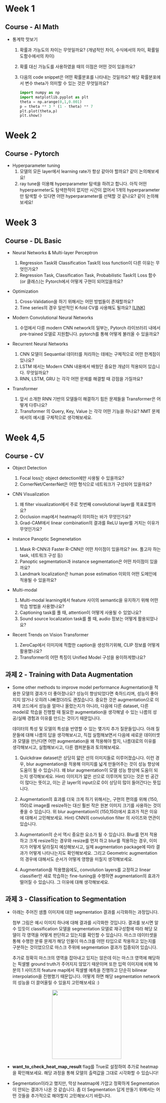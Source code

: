 # Week 1

## Course - AI Math

- 통계학 맛보기

    1. 확률과 가능도의 차이는 무엇일까요? (개념적인 차이, 수식에서의 차이, 확률밀도함수에서의 차이)
    2. 확률 대신 가능도를 사용하였을 때의 이점은 어떤 것이 있을까요?
    3. 다음의 code snippet은 어떤 확률분포를 나타내는 것일까요? 해당 확률분포에서 변수 theta가 의미할 수 있는 것은 무엇일까요?

        ``` python
        import numpy as np
        import matplotlib.pyplot as plt
        theta = np.arange(0,1,0.001)
        p = theta ** 3 * (1 - theta) ** 7
        plt.plot(theta,p)
        plt.show()
        ```

# Week 2

## Course - Pytorch

- Hyperparameter tuning
    1. 모델의 모든 layer에서 learning rate가 항상 같아야 할까요? 같이 논의해보세요!
    2. ray tune을 이용해 hyperparameter 탐색을 하려고 합니다. 아직 어떤 hyperparmeter도 탐색한적이 없지만 시간이 없어서 1개의 hyperparameter만 탐색할 수 있다면 어떤 hyperparameter를 선택할 것 같나요? 같이 논의해보세요!


# Week 3

## Course - DL Basic

- Neural Networks & Multi-layer Perceptron
    1. Regression Task와 Classification Task의 loss function이 다른 이유는 무엇인가요?
    2. Regression Task, Classification Task, Probabilistic Task의 Loss 함수(or 클래스)는 Pytorch에서 어떻게 구현이 되어있을까요?

- Optimization
    1. Cross-Validation을 하기 위해서는 어떤 방법들이 존재할까요?
    2. Time series의 경우 일반적인 K-fold CV를 사용해도 될까요? [[LINK]](https://towardsdatascience.com/time-series-nested-cross-validation-76adba623eb9)

- Modern Convolutional Neural Networks
    1. 수업에서 다룬 modern CNN network의 일부는, Pytorch 라이브러리 내에서 pre-trained 모델로 지원합니다. pytorch를 통해 어떻게 불러올 수 있을까요?

- Recurrent Neural Networks
    1. CNN 모델이 Sequantial 데이터를 처리하는 데에는 구체적으로 어떤 한계점이 있나요?
    2. LSTM 에서는 Modern CNN 내용에서 배웠던 중요한 개념이 적용되어 있습니다. 무엇일까요?
    3. RNN, LSTM, GRU 는 각각 어떤 문제를 해결할 때 강점을 가질까요?

- Transformer
    1. 앞서 소개한 RNN 기반의 모델들이 해결하기 힘든 문제들을 Transformer은 어떻게 다루나요?
    2. Transformer 의 Query, Key, Value 는 각각 어떤 기능을 하나요? NMT 문제에서의 예시를 구체적으로 생각해보세요.


# Week 4,5

## Course -  CV

- Object Detection

    1. Focal loss는 object detection에만 사용될 수 있을까요?
    2. CornerNet/CenterNet은 어떤 형식으로 네트워크가 구성되어 있을까요?

- CNN Visualization
    
    1. 왜 filter visualization에서 주로 첫번째 convolutional layer를 목표로할까요?
    2. Occlusion map에서 heatmap이 의미하는 바가 무엇인가요?
    3. Grad-CAM에서 linear combination의 결과를 ReLU layer를 거치는 이유가 무엇인가요?

- Instance Panoptic Segmenetation

    1. Mask R-CNN과 Faster R-CNN은 어떤 차이점이 있을까요? (ex. 풀고자 하는 task, 네트워크 구성 등)
    2. Panoptic segmentation과 instance segmentation은 어떤 차이점이 있을까요?
    3. Landmark localization은 human pose estimation 이외의 어떤 도메인에 적용될 수 있을까요?

- Multi-modal

    1. Multi-modal learning에서 feature 사이의 semantic을 유지하기 위해 어떤 학습 방법을 사용했나요?
    2. Captioning task를 풀 때, attention이 어떻게 사용될 수 있었나요?
    3. Sound source localization task를 풀 때, audio 정보는 어떻게 활용되었나요?

- Recent Trends on Vision Transformer

    1. ZeroCap에서 이미지에 적합한 caption을 생성하기위해, CLIP 정보를 어떻게 활용했나요?
    2. Transformer의 어떤 특징이 Unified Model 구성을 용이하게했나요?

## 과제 2 - Training with Data Augmentation

- Some other methods to improve model performance
    Augmentation을 적용한 모델의 결과가 더 좋아졌나요? 성능이 향상되었다면 축하드리며, 성능이 좋아지지 않거나 오히려 나빠졌더라도 괜찮습니다. 중요한 것은 augmentation으로 이 과제 코드에서 성능을 얼마나 올렸는지가 아니라, 다음에 다른 dataset, 다른 model로 학습을 진행할 때 필요한 augmentation을 생각해낼 수 있는 나름의 성공/실패 경험과 이유를 만드는 것이기 때문입니다.

    데이터의 특성 및 모델의 특성을 반영할 수 있는 몇가지 추가 질문들입니다. 아래 질문들에 대해 나름의 답을 생각해보시고, 직접 실험해보면서 다음에 새로운 데이터셋과 모델을 만난다면 어떤 augmentation을 왜 적용해야 할지, 나름대로의 이유를 생각해보시고, 실험해보시고, 다른 캠퍼분들과 토의해보세요.

    1. Quickdraw dataset은 상당히 얇은 선의 이미지들로 이루어졌습니다. 이런 경우, blur augmentation을 적용해 이미지를 넓게 만들어주는 것이 성능 향상에 도움이 될 수 있습니다. 왜 blur augmentation이 모델 성능 향상에 도움이 되는지 생각해보세요. Hint) 이미지가 얇은 선으로 이루어져 있다는 것은 빈 공간이 많다는 뜻이고, 이는 곧 layer의 input으로 0이 상당히 많이 들어간다는 뜻입니다.

    2. Augmentation의 효과를 더욱 크게 하기 위해서는, 구현의 편의를 위해 (150, 150)로 image를 resize하는 대신 훨씬 작은 원본 이미지 크기를 사용하는 것이 좋을 수 있습니다. 위 blur augmentation이 (150,150)에서 효과가 적은 이유에 대해서 고민해보세요. Hint) CNN의 convolution filter 의 사이즈와 연관이 있습니다.

    3. Augmentation의 순서 역시 중요한 요소가 될 수 있습니다. Blur를 먼저 적용하고 크게 resize하는 경우와 resize를 먼저 하고 blur를 적용하는 경우, 이미지가 어떻게 달라질지 예상해보시고, 실제 augmentation package에 따라 결과가 어떻게 나타나는지도 확인해보세요. 그리고 Geometric augmentation의 경우에 대해서도 순서가 어떻게 영향을 미칠지 생각해보세요. 

    4. Augmentation을 적용했음에도, convolution layers를 고정하고 linear classifier만 새로 학습하는 fine-tuning을 수행하면 augmentation의 효과가 떨어질 수 있습니다. 그 이유에 대해 생각해보세요.

## 과제 3 - Classification to Segmentation

- 아래는 주어진 샘플 이미지에 대한 segmentation 결과를 시각화하는 과정입니다.

    첨부 그림은 예시 이미지 하나에 대해 결과를 시각화한 것입니다. 결과를 보시면 알 수 있듯이 classification 모델을 segmentation 모델로 재구성함에 따라 해당 모델이 각 영역을 어떻게 판단하고 있는지를 확인할 수 있습니다. 마스크 데이터셋을 통해 수행한 분류 문제가 해당 인물이 마스크를 어떤 타입으로 착용하고 있는지를 구분하는 것이었으므로 마스크 주위에 segmentation 결과가 집중되어 있습니다.

    추가로 정확히 마스크의 영역을 잡아내고 있지는 않은데 이는 마스크 영역에 해당하는 픽셀별 ground truth가 주어지지 않았기 때문이며 또한 입력 이미지에 비해 16분의 1 사이즈의 feature map에서 픽셀별 예측을 진행하고 단순히 bilinear interpolation을 진행했기 때문입니다. 어떻게 하면 해당 segmentation network의 성능을 더 끌어올릴 수 있을지 고민해보세요 :)
  
    <p align="center"><img src='https://drive.google.com/uc?id=1IFw0QT2zbr1txEQXaTBGuRGtgXBm8ruP'  width="224"></p>

- **want_to_check_heat_map_result** flag를 True로 설정하여 추가로 heatmap을 확인해보세요. 해당 과정을 통해 모델의 출력값을 그대로 시각화할 수 있습니다!

- Segmentation이라고 했지만, 막상 heatmap에 가깝고 정확하게 Segmentation이 안되는 결과가 나온 것 같습니다. 좀 더 Segmentation 답게 만들기 위해서는 어떤 것들을 추가적으로 해야할지 고민해보시기 바랍니다.



